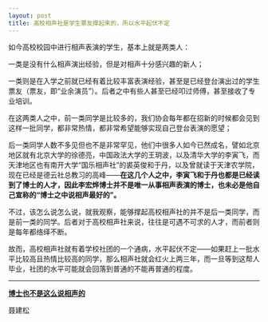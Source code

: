 ```yaml
---
layout: post
title: 高校相声社是学生票友撑起来的，所以水平起伏不定
---
```


如今高校校园中进行相声表演的学生，基本上就是两类人：

一类是没有什么相声演出经验，但是对相声十分感兴趣的新人；

一类则是在入学之前就已经有着比较丰富表演经验，甚至是已经登台演出过的学生票友（票友，即“业余演员”）。后者之中有些人甚至已经叩过师傅，甚至接收了专业培训。

在这两类人之中，前一类同学是比较多的，我们协会每年都在招新的时候都会见到这样一批同学，都非常热情，都非常希望能够实现自己登台表演的愿望；

后一类同学人数不多见但也不是非常罕见，他们中很多人如今已然成名，譬如北京地区就有北京大学的徐德亮，中国政法大学的王玥波，以及清华大学的李寅飞，而天津地区也有南开大学“国乐相声社”的裘英俊和于丹，以及曾就读于天津农学院，现在已经是德云社总教习的高峰——**在这几个人之中，李寅飞和于丹也都是已经读到了博士的人才，因此李宏烨博士并不是唯一从事相声表演的博士，也未必是他自己宣称的“博士之中说相声最好的”。**

不过，该怎么说怎么说，就我观察，能够撑起高校相声社的并不是后一类同学，而是前一类的同学。后者对于高校相声社来说，往往是可遇不可求的人才，而前者则是每年都络绎不断。

故而，高校相声社就有着学校社团的一个通病，水平起伏不定——如果赶上一批水平比较高且热情比较高的同学，那么相声社就会红火上两三年，而一旦等到这帮人毕业，社团的水平可能就会回落到普通的不能再普通的程度。

---

[**博士也不是这么说相声的**](https://mp.weixin.qq.com/s/WsLDbvTPSj8_aYFUJWQs0w)

聂建松
